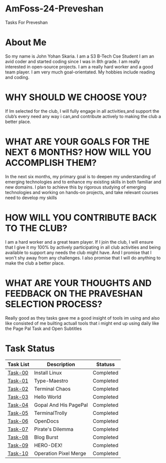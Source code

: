 # AmFoss-24-Preveshan
Tasks For Preveshan
# About Me
So my name is John Yohan Skaria. I am a S3 B-Tech Cse Student
I am an avid coder and started coding since I was in 8th grade.
I am really interested in open-source projects. I am a really hard worker and a good team player. I am very much goal-orientated. 
My hobbies include reading and coding.
# WHY SHOULD WE CHOOSE YOU?
If Im selected for the club, I will fully engage in all activities,and support the club’s every need any way i can,and contribute actively to making the club a better place.
# WHAT ARE YOUR GOALS FOR THE NEXT 6 MONTHS? HOW WILL YOU ACCOMPLISH THEM?
In the next six months, my primary goal is to deepen my understanding of emerging technologies and to enhance my existing skills in both familiar and new domains. I plan to achieve this by rigorous studying of emerging technologies and working on hands-on projects, and take relevant courses need to develop my skills
# HOW WILL YOU CONTRIBUTE BACK TO THE CLUB?
I am a hard worker and a great team player. If I join the club, I will ensure that I give it my 100% by actively participating in all club activities and being available to support any needs the club might have. And I promise that I won't shy away from any challenges. I also promise that I will do anything to make the club a better place.
# WHAT ARE YOUR THOUGHTS AND FEEDBACK ON THE PRAVESHAN SELECTION PROCESS?
Really good as they tasks gave me a good insight of tools im using and also like consisted of me builting actuall tools that i might end up using daily like the Page Pal Task and Open Subtitles
# Task Status
| Task List | Description | Statuss|
|---|---|---|
| [Task-00](https://github.com/The-Yearly/AmFoss-24-Preveshan/tree/main/%23Task-0)  | Install Linux | Completed |
| [Task-01](https://github.com/The-Yearly/AmFoss-24-Preveshan/tree/main/%23Task-01) | Type-Maestro | Completed |
| [Task-02](https://github.com/The-Yearly/AmFoss-24-Preveshan/tree/main/%23Task-02) | Terminal Chaos | Completed |
| [Task-03](https://github.com/The-Yearly/AmFoss-24-Preveshan/tree/main/%23Task-03) | Hello World | Completed |
| [Task-04](https://github.com/The-Yearly/AmFoss-24-Preveshan/tree/main/%23Task-04) | Gopal And His PagePal | Completed |
| [Task-05](https://github.com/The-Yearly/AmFoss-24-Preveshan/tree/main/%23Task-05) | TerminalTrolly | Completed |
| [Task-06](https://github.com/The-Yearly/AmFoss-24-Preveshan/tree/main/%23Task-06) | OpenDocs | Completed |
| [Task-07](https://github.com/The-Yearly/AmFoss-24-Preveshan/tree/main/%23Task-07)| Pirate's Dilemma| Completed |
| [Task-08](https://github.com/The-Yearly/AmFoss-24-Preveshan/tree/main/%23Task-08) | Blog Burst | Completed |
| [Task-09](https://github.com/The-Yearly/AmFoss-24-Preveshan/tree/main/%23Task-09) | HERO-DEX! | Completed |
| [Task-10](https://github.com/The-Yearly/AmFoss-24-Preveshan/tree/main/%23Task-10) | Operation Pixel Merge | Completed |
